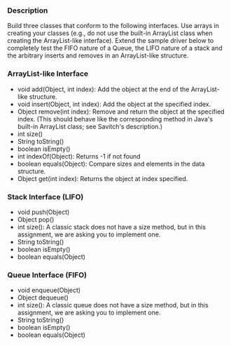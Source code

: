 ### Description
Build three classes that conform to the following interfaces. Use arrays in creating your classes (e.g., do not use the built-in ArrayList class when creating the ArrayList-like interface). Extend the sample driver below to completely test the FIFO nature of a Queue, the LIFO nature of a stack and the arbitrary inserts and removes in an ArrayList-like structure.

### ArrayList-like Interface

- void add(Object, int index):  Add the object at the end of the ArrayList-like structure.
- void insert(Object, int index):  Add the object at the specified index.
- Object remove(int index):  Remove and return the object at the specified index.  (This should behave like the corresponding method in Java's built-in ArrayList class; see Savitch's description.)
- int size()
- String toString()
- boolean isEmpty()
- int indexOf(Object):  Returns -1 if not found
- boolean equals(Object):  Compare sizes and elements in the data structure.
- Object get(int index):  Returns the object at index specified.

### Stack Interface (LIFO)

- void push(Object) 
- Object pop()
- int size():  A classic stack does not have a size method, but in this assignment, we are asking you to implement one.
- String toString()
- boolean isEmpty()
- boolean equals(Object)

### Queue Interface (FIFO)

- void enqueue(Object)
- Object dequeue()
- int size():  A classic queue does not have a size method, but in this assignment, we are asking you to implement one.
- String toString()
- boolean isEmpty()
- boolean equals(Object)
